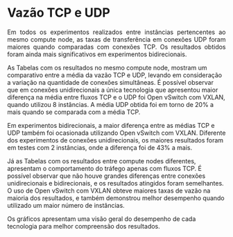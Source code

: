 # Vazão TCP e UDP

<p align="justify">Em todos os experimentos realizados entre instâncias pertencentes ao mesmo compute node, as taxas de transferência em conexões UDP foram maiores quando comparadas com conexões TCP. Os resultados obtidos foram ainda mais significativos em experimentos bidirecionais.

As Tabelas com os resultados no mesmo compute node, mostram um comparativo entre a média da vazão TCP e UDP, levando em consideração a variação na quantidade de conexões simultâneas. É possível observar que em conexões unidirecionais a única tecnologia que apresentou maior diferença na média entre fluxos TCP e o UDP foi Open vSwitch com VXLAN, quando utilizou 8 instâncias. A média UDP obtida foi em torno de 20% a mais quando se comparada com a média TCP.

Em experimentos bidirecionais, a maior diferença entre as médias TCP e UDP também foi ocasionada utilizando Open vSwitch com VXLAN. Diferente dos experimentos de conexões unidirecionais, os maiores resultados foram em testes com 2 instâncias, onde a diferença foi de 43% a mais.

Já as Tabelas com os resultados entre compute nodes diferentes, apresentam o comportamento do tráfego apenas com fluxos TCP. É possível observar que não houve grandes diferenças entre conexões unidirecionais e bidirecionais, e os resultados atingidos foram semelhantes. O uso de Open vSwitch com VXLAN obteve maiores taxas de vazão na maioria dos resultados, e também demonstrou melhor desempenho quando utilizado um maior número de instâncias.

Os gráficos apresentam uma visão geral do desempenho de cada tecnologia para melhor compreensão dos resultados.

</p>
